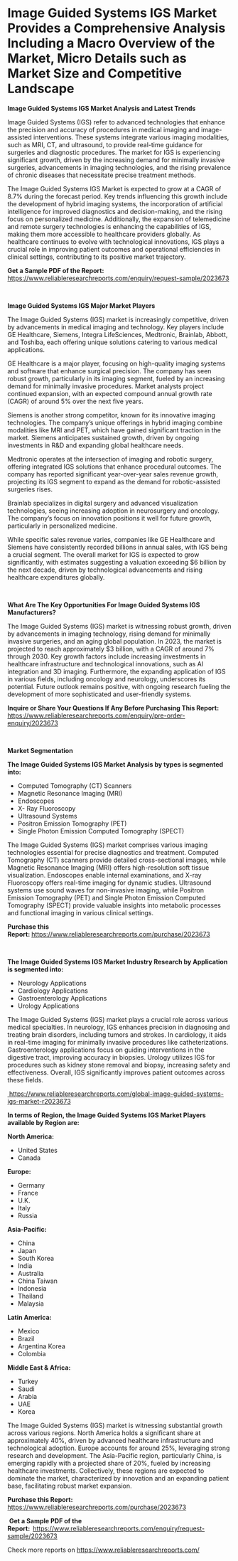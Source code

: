 <p><h1>Image Guided Systems IGS Market Provides a Comprehensive Analysis Including a Macro Overview of the Market, Micro Details such as Market Size and Competitive Landscape</h1></p><p><strong>Image Guided Systems IGS Market Analysis and Latest Trends</strong></p>
<p><p>Image Guided Systems (IGS) refer to advanced technologies that enhance the precision and accuracy of procedures in medical imaging and image-assisted interventions. These systems integrate various imaging modalities, such as MRI, CT, and ultrasound, to provide real-time guidance for surgeries and diagnostic procedures. The market for IGS is experiencing significant growth, driven by the increasing demand for minimally invasive surgeries, advancements in imaging technologies, and the rising prevalence of chronic diseases that necessitate precise treatment methods.</p><p>The Image Guided Systems IGS Market is expected to grow at a CAGR of 8.7% during the forecast period. Key trends influencing this growth include the development of hybrid imaging systems, the incorporation of artificial intelligence for improved diagnostics and decision-making, and the rising focus on personalized medicine. Additionally, the expansion of telemedicine and remote surgery technologies is enhancing the capabilities of IGS, making them more accessible to healthcare providers globally. As healthcare continues to evolve with technological innovations, IGS plays a crucial role in improving patient outcomes and operational efficiencies in clinical settings, contributing to its positive market trajectory.</p></p>
<p><strong>Get a Sample PDF of the Report:&nbsp;</strong> <a href="https://www.reliableresearchreports.com/enquiry/request-sample/2023673?utm_campaign=3057&utm_medium=2&utm_source=Github&utm_content=ia&utm_term=29032025&utm_id=image-guided-systems-igs">https://www.reliableresearchreports.com/enquiry/request-sample/2023673</a></p>
<p>&nbsp;</p>
<p><strong>Image Guided Systems IGS Major Market Players</strong></p>
<p><p>The Image Guided Systems (IGS) market is increasingly competitive, driven by advancements in medical imaging and technology. Key players include GE Healthcare, Siemens, Integra LifeSciences, Medtronic, Brainlab, Abbott, and Toshiba, each offering unique solutions catering to various medical applications.</p><p>GE Healthcare is a major player, focusing on high-quality imaging systems and software that enhance surgical precision. The company has seen robust growth, particularly in its imaging segment, fueled by an increasing demand for minimally invasive procedures. Market analysts project continued expansion, with an expected compound annual growth rate (CAGR) of around 5% over the next five years.</p><p>Siemens is another strong competitor, known for its innovative imaging technologies. The company’s unique offerings in hybrid imaging combine modalities like MRI and PET, which have gained significant traction in the market. Siemens anticipates sustained growth, driven by ongoing investments in R&D and expanding global healthcare needs.</p><p>Medtronic operates at the intersection of imaging and robotic surgery, offering integrated IGS solutions that enhance procedural outcomes. The company has reported significant year-over-year sales revenue growth, projecting its IGS segment to expand as the demand for robotic-assisted surgeries rises.</p><p>Brainlab specializes in digital surgery and advanced visualization technologies, seeing increasing adoption in neurosurgery and oncology. The company’s focus on innovation positions it well for future growth, particularly in personalized medicine.</p><p>While specific sales revenue varies, companies like GE Healthcare and Siemens have consistently recorded billions in annual sales, with IGS being a crucial segment. The overall market for IGS is expected to grow significantly, with estimates suggesting a valuation exceeding $6 billion by the next decade, driven by technological advancements and rising healthcare expenditures globally.</p></p>
<p>&nbsp;</p>
<p><strong>What Are The Key Opportunities For Image Guided Systems IGS Manufacturers?</strong></p>
<p><p>The Image Guided Systems (IGS) market is witnessing robust growth, driven by advancements in imaging technology, rising demand for minimally invasive surgeries, and an aging global population. In 2023, the market is projected to reach approximately $3 billion, with a CAGR of around 7% through 2030. Key growth factors include increasing investments in healthcare infrastructure and technological innovations, such as AI integration and 3D imaging. Furthermore, the expanding application of IGS in various fields, including oncology and neurology, underscores its potential. Future outlook remains positive, with ongoing research fueling the development of more sophisticated and user-friendly systems.</p></p>
<p><strong>Inquire or Share Your Questions If Any Before Purchasing This Report:</strong> <a href="https://www.reliableresearchreports.com/enquiry/pre-order-enquiry/2023673?utm_campaign=3057&utm_medium=2&utm_source=Github&utm_content=ia&utm_term=29032025&utm_id=image-guided-systems-igs">https://www.reliableresearchreports.com/enquiry/pre-order-enquiry/2023673</a></p>
<p>&nbsp;</p>
<p><strong>Market Segmentation</strong></p>
<p><strong>The Image Guided Systems IGS Market Analysis by types is segmented into:</strong></p>
<p><ul><li>Computed Tomography (CT) Scanners</li><li>Magnetic Resonance Imaging (MRI)</li><li>Endoscopes</li><li>X- Ray Fluoroscopy</li><li>Ultrasound Systems</li><li>Positron Emission Tomography (PET)</li><li>Single Photon Emission Computed Tomography (SPECT)</li></ul></p>
<p><p>The Image Guided Systems (IGS) market comprises various imaging technologies essential for precise diagnostics and treatment. Computed Tomography (CT) scanners provide detailed cross-sectional images, while Magnetic Resonance Imaging (MRI) offers high-resolution soft tissue visualization. Endoscopes enable internal examinations, and X-ray Fluoroscopy offers real-time imaging for dynamic studies. Ultrasound systems use sound waves for non-invasive imaging, while Positron Emission Tomography (PET) and Single Photon Emission Computed Tomography (SPECT) provide valuable insights into metabolic processes and functional imaging in various clinical settings.</p></p>
<p><strong>Purchase this Report:&nbsp;</strong><a href="https://www.reliableresearchreports.com/purchase/2023673?utm_campaign=3057&utm_medium=2&utm_source=Github&utm_content=ia&utm_term=29032025&utm_id=image-guided-systems-igs">https://www.reliableresearchreports.com/purchase/2023673</a></p>
<p>&nbsp;</p>
<p><strong>The Image Guided Systems IGS Market Industry Research by Application is segmented into:</strong></p>
<p><ul><li>Neurology Applications</li><li>Cardiology Applications</li><li>Gastroenterology Applications</li><li>Urology Applications</li></ul></p>
<p><p>The Image Guided Systems (IGS) market plays a crucial role across various medical specialties. In neurology, IGS enhances precision in diagnosing and treating brain disorders, including tumors and strokes. In cardiology, it aids in real-time imaging for minimally invasive procedures like catheterizations. Gastroenterology applications focus on guiding interventions in the digestive tract, improving accuracy in biopsies. Urology utilizes IGS for procedures such as kidney stone removal and biopsy, increasing safety and effectiveness. Overall, IGS significantly improves patient outcomes across these fields.</p></p>
<p><a href="https://www.reliableresearchreports.com/global-image-guided-systems-igs-market-r2023673?utm_campaign=3057&utm_medium=2&utm_source=Github&utm_content=ia&utm_term=29032025&utm_id=image-guided-systems-igs">&nbsp;https://www.reliableresearchreports.com/global-image-guided-systems-igs-market-r2023673</a></p>
<p><strong>In terms of Region, the Image Guided Systems IGS Market Players available by Region are:</strong></p>
<p>
    <p> <strong> North America: </strong>
        <ul>
            <li>United States</li>
            <li>Canada</li>
        </ul>
        </p> 
    <p> <strong> Europe: </strong>
        <ul>
            <li>Germany</li>
            <li>France</li>
            <li>U.K.</li>
            <li>Italy</li>
            <li>Russia</li>
        </ul>
        </p> 
    <p> <strong> Asia-Pacific: </strong>
        <ul>
            <li>China</li>
            <li>Japan</li>
            <li>South Korea</li>
            <li>India</li>
            <li>Australia</li>
            <li>China Taiwan</li>
            <li>Indonesia</li>
            <li>Thailand</li>
            <li>Malaysia</li>
        </ul>
        </p> 
    <p> <strong> Latin America: </strong>
        <ul>
            <li>Mexico</li>
            <li>Brazil</li>
            <li>Argentina Korea</li>
            <li>Colombia</li>
        </ul>
        </p> 
    <p> <strong> Middle East & Africa: </strong>
        <ul>
            <li>Turkey</li>
            <li>Saudi</li>
            <li>Arabia</li>
            <li>UAE</li>
            <li>Korea</li>
        </ul>
    </p>
    </p>
<p><p>The Image Guided Systems (IGS) market is witnessing substantial growth across various regions. North America holds a significant share at approximately 40%, driven by advanced healthcare infrastructure and technological adoption. Europe accounts for around 25%, leveraging strong research and development. The Asia-Pacific region, particularly China, is emerging rapidly with a projected share of 20%, fueled by increasing healthcare investments. Collectively, these regions are expected to dominate the market, characterized by innovation and an expanding patient base, facilitating robust market expansion.</p></p>
<p><strong>Purchase this Report: </strong><a href="https://www.reliableresearchreports.com/purchase/2023673?utm_campaign=3057&utm_medium=2&utm_source=Github&utm_content=ia&utm_term=29032025&utm_id=image-guided-systems-igs">https://www.reliableresearchreports.com/purchase/2023673</a></p>
<p>&nbsp;<strong>Get a Sample PDF of the Report:&nbsp;&nbsp;</strong><a href="https://www.reliableresearchreports.com/enquiry/request-sample/2023673?utm_campaign=3057&utm_medium=2&utm_source=Github&utm_content=ia&utm_term=29032025&utm_id=image-guided-systems-igs">https://www.reliableresearchreports.com/enquiry/request-sample/2023673</a></p>
<p><strong></strong></p>
<p>Check more reports on <a href="https://www.reliableresearchreports.com/?utm_campaign=3057&utm_medium=2&utm_source=Github&utm_content=ia&utm_term=29032025&utm_id=image-guided-systems-igs">https://www.reliableresearchreports.com/</a></p>